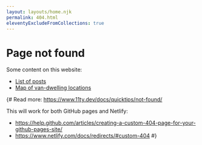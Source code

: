 ```yaml
---
layout: layouts/home.njk
permalink: 404.html
eleventyExcludeFromCollections: true
---
```


<style>
  .site-footer {padding-bottom: 450px;}
  .site-footer:after {background: transparent url(/assets/images/look-up.jpg) bottom no-repeat;}
</style>

<div class="container container--content rte">
  <h1>Page not found</h1>

  <p>Some content on this website:</p>
  <ul>
    <li><a href="{{ '/' | url }}">List of posts</a></li>
    <li><a href="{{ '/spots/' | url }}">Map of van-dwelling locations</a></li>
  </ul>
</div>

{#
Read more: https://www.11ty.dev/docs/quicktips/not-found/

This will work for both GitHub pages and Netlify:

* https://help.github.com/articles/creating-a-custom-404-page-for-your-github-pages-site/
* https://www.netlify.com/docs/redirects/#custom-404
#}
